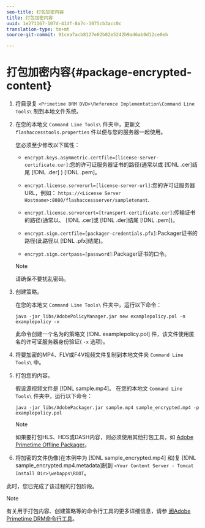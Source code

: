 ```yaml
---
seo-title: 打包加密内容
title: 打包加密内容
uuid: 1e271167-107d-41df-8a7c-3075cb3acc0c
translation-type: tm+mt
source-git-commit: 91cea7acb8127e02b82e5242b9ad6ab0d12ce0eb

---
```



# 打包加密内容{#package-encrypted-content}

1. 将目录复 `<Primetime DRM DVD>\Reference Implementation\Command Line Tools\` 制到本地文件系统。
1. 在您的本地文 `Command Line Tools\` 件夹中，更新文 `flashaccesstools.properties` 件以便与您的服务器一起使用。

   您必须至少修改以下属性：

   * `encrypt.keys.asymmetric.certfile=[license-server-certificate.cer]`:您的许可证服务器证书的路径(通常以或 [!DNL .cer]结尾 [!DNL .der] ) [!DNL .pem]。

   * `encrypt.license.serverurl=[license-server-url]`:您的许可证服务器URL，例如：   `https://<License Server Hostname>:8080/flashaccessserver/sampletenant`.

   * `encrypt.license.servercert=[transport-certificate.cer]`:传输证书的路径(通常以、 [!DNL .cer]或 [!DNL .der]结尾 [!DNL .pem])。

   * `encrypt.sign.certfile=[packager-credentials.pfx]`:Packager证书的路径(此路径以 [!DNL .pfx]结尾)。

   * `encrypt.sign.certpass=[password]`:Packager证书的口令。
   >[!NOTE]
   >
   >请确保不要扰乱密码。

1. 创建策略。

   在您的本地文 `Command Line Tools\` 件夹中，运行以下命令：

   ```
   java -jar libs/AdobePolicyManager.jar new examplepolicy.pol -n examplepolicy -x
   ```

   此命令创建一个名为的策略文 [!DNL examplepolicy.pol] 件，该文件使用匿名的许可证服务器身份验证( `-x` 选项)。
1. 将要加密的MP4、FLV或F4V视频文件复制到本地文件夹 `Command Line Tools\` 中。
1. 打包您的内容。

   假设源视频文件是 [!DNL sample.mp4]。 在您的本地文 `Command Line Tools\` 件夹中，运行以下命令：

   ```
   java -jar libs/AdobePackager.jar sample.mp4 sample_encrypted.mp4 -p examplepolicy.pol
   ```

   >[!NOTE]
   >
   >如果要打包HLS、HDS或DASH内容，则必须使用其他打包工具，如 [Adobe Primetime Offline Packager](https://helpx.adobe.com/content/dam/help/en/primetime/guides/offline_packager_getting_started.pdf)。

1. 将加密的文件伪像(在本例中为 [!DNL sample_encrypted.mp4] 和)复 [!DNL sample_encrypted.mp4.metadata]制到 `<Your Content Server - Tomcat Install Dir>\webapps\ROOT`。

此时，您已完成了该过程的打包阶段。

>[!NOTE]
>
>有关用于打包内容、创建策略等的命令行工具的更多详细信息，请参 [阅Adobe Primetime DRM命令行工具](../drm-reference-implementations/command-line-tools/command-line-tools-overview.md)。
